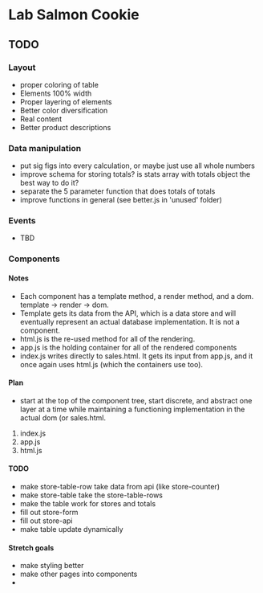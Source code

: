 <!-- markdownlint-disable -->


# Lab Salmon Cookie

## TODO

### Layout

* proper coloring of table
* Elements 100% width
* Proper layering of elements
* Better color diversification
* Real content
* Better product descriptions

### Data manipulation

* put sig figs into every calculation, or maybe just use all whole numbers
* improve schema for storing totals? is stats array with totals object the best way to do it?
* separate the 5 parameter function that does totals of totals
* improve functions in general (see better.js in 'unused' folder)

### Events

* TBD

### Components

#### Notes

* Each component has a template method, a render method, and a dom. template -> render -> dom. 
* Template gets its data from the API, which is a data store and will eventually represent an actual database implementation. It is not a component.
* html.js is the re-used method for all of the rendering.
* app.js is the holding container for all of the rendered components
* index.js writes directly to sales.html. It gets its input from app.js, and it once again uses html.js (which the containers use too).

#### Plan

* start at the top of the component tree, start discrete, and abstract one layer at a time while maintaining a functioning implementation in the actual dom (or sales.html.

1. index.js
2. app.js
3. html.js

#### TODO

* make store-table-row take data from api (like store-counter)
* make store-table take the store-table-rows
* make the table work for stores and totals
* fill out store-form
* fill out store-api
* make table update dynamically


#### Stretch goals

* make styling better
* make other pages into components
* 